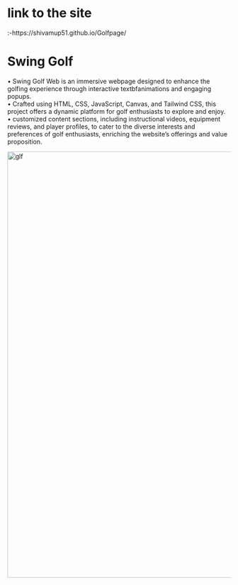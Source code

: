 <h1> link to the site </h1>:-https://shivamup51.github.io/Golfpage/

<h1>Swing Golf</h1>

• Swing Golf Web is an immersive webpage designed to enhance the golfing experience through interactive
textbfanimations and engaging popups.<br>
• Crafted using HTML, CSS, JavaScript, Canvas, and Tailwind CSS, this project offers a dynamic platform for
golf enthusiasts to explore and enjoy.<br>
• customized content sections, including instructional videos, equipment reviews, and player profiles, to cater to the diverse
interests and preferences of golf enthusiasts, enriching the website’s offerings and value proposition.<br>

<img width="959" alt="glf" src="https://github.com/Shivamup51/Golfpage/assets/166123727/335f769a-b75d-4934-b924-3ecf0c1be7ff">
